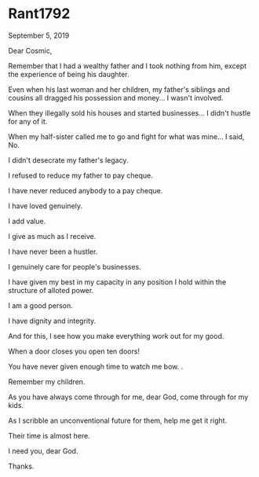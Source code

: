 # Rant1792


September 5, 2019

Dear Cosmic,

Remember that I had a wealthy father and I took nothing from him, except the experience of being his daughter.

Even when his last woman and her children, my father's siblings and cousins all dragged his possession and money... I wasn't involved. 

When they illegally sold his houses and started businesses... I didn't hustle for any of it.

When my half-sister called me to go and fight for what was mine... I said, No.

I didn't desecrate my father's legacy.

I refused to reduce my father to pay cheque.

I have never reduced anybody to a pay cheque.

I have loved genuinely. 

I add value. 

I give as much as I receive.

I have never been a hustler. 

I genuinely care for people's businesses.

I have given my best in my capacity in any position I hold within the structure of alloted power.

I am a good person. 

I have dignity and integrity.

And for this, I see how you make everything work out for my good.

When a door closes you open ten doors!

You have never given enough time to watch me bow.
.

Remember my children.

As you have always come through for me, dear God, come through for my kids.

As I scribble an unconventional future for them, help me get it right.

Their time is almost here.

I need you, dear God.

Thanks.